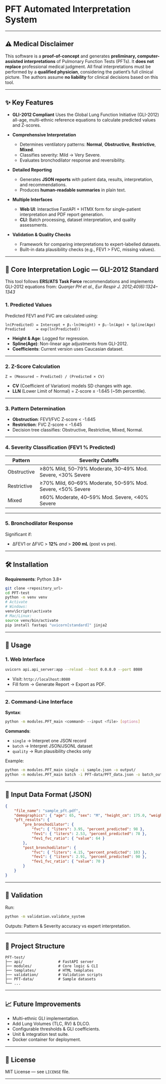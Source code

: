 
# **PFT Automated Interpretation System**

---

## ⚠️ Medical Disclaimer

This software is a **proof-of-concept** and generates **preliminary, computer-assisted interpretations** of Pulmonary Function Tests (PFTs).
It **does not replace** professional medical judgment.
All final interpretations must be performed by a **qualified physician**, considering the patient’s full clinical picture.
The authors assume **no liability** for clinical decisions based on this tool.

---

## ✨ Key Features

* **GLI-2012 Compliant**
  Uses the Global Lung Function Initiative (GLI-2012) all-age, multi-ethnic reference equations to calculate predicted values and Z-scores.

* **Comprehensive Interpretation**

  * Determines ventilatory patterns: **Normal**, **Obstructive**, **Restrictive**, **Mixed**.
  * Classifies severity: Mild → Very Severe.
  * Evaluates bronchodilator response and reversibility.

* **Detailed Reporting**

  * Generates **JSON reports** with patient data, results, interpretation, and recommendations.
  * Produces **human-readable summaries** in plain text.

* **Multiple Interfaces**

  * **Web UI**: Interactive FastAPI + HTMX form for single-patient interpretation and PDF report generation.
  * **CLI**: Batch processing, dataset interpretation, and quality assessments.

* **Validation & Quality Checks**

  * Framework for comparing interpretations to expert-labelled datasets.
  * Built-in data plausibility checks (e.g., FEV1 > FVC, missing values).

---

## 🧠 Core Interpretation Logic — GLI-2012 Standard

This tool follows **ERS/ATS Task Force** recommendations and implements GLI-2012 equations from:
*Quanjer PH et al., Eur Respir J. 2012;40(6):1324–1343*

### 1. Predicted Values

Predicted FEV1 and FVC are calculated using:

```
ln(Predicted) = Intercept + β₁·ln(Height) + β₂·ln(Age) + Spline(Age)
Predicted     = exp(ln(Predicted))
```

* **Height & Age**: Logged for regression.
* **Spline(Age)**: Non-linear age adjustments from GLI-2012.
* **Coefficients**: Current version uses Caucasian dataset.

---

### 2. Z-Score Calculation

```
Z = (Measured − Predicted) / (Predicted × CV)
```

* **CV** (Coefficient of Variation) models SD changes with age.
* **LLN** (Lower Limit of Normal) = Z-score ≤ -1.645 (\~5th percentile).

---

### 3. Pattern Determination

* **Obstruction**: FEV1/FVC Z-score < -1.645
* **Restriction**: FVC Z-score < -1.645
* Decision tree classifies: Obstructive, Restrictive, Mixed, Normal.

---

### 4. Severity Classification (FEV1 % Predicted)

| Pattern     | Severity Cutoffs                                            |
| ----------- | ----------------------------------------------------------- |
| Obstructive | ≥80% Mild, 50–79% Moderate, 30–49% Mod. Severe, <30% Severe |
| Restrictive | ≥70% Mild, 60–69% Moderate, 50–59% Mod. Severe, <50% Severe |
| Mixed       | ≥60% Moderate, 40–59% Mod. Severe, <40% Severe              |

---

### 5. Bronchodilator Response

Significant if:

* ΔFEV1 or ΔFVC > **12%** *and* > **200 mL** (post vs pre).

---

## 🛠 Installation

**Requirements**: Python 3.8+

```bash
git clone <repository_url>
cd PFT-test
python -m venv venv
# Activate
# Windows:
venv\Scripts\activate
# Mac/Linux:
source venv/bin/activate
pip install fastapi "uvicorn[standard]" jinja2
```

---

## 🚀 Usage

### 1. Web Interface

```bash
uvicorn api.api_server:app --reload --host 0.0.0.0 --port 8080
```

* Visit: `http://localhost:8080`
* Fill form → Generate Report → Export as PDF.

---

### 2. Command-Line Interface

**Syntax**:

```bash
python -m modules.PFT_main <command> --input <file> [options]
```

**Commands**:

* `single` → Interpret one JSON record
* `batch` → Interpret JSON/JSONL dataset
* `quality` → Run plausibility checks only

Example:

```bash
python -m modules.PFT_main single -i sample.json -o output/
python -m modules.PFT_main batch -i PFT-data/PFT_data.json -o batch_output/ --format json
```

---

## 📄 Input Data Format (JSON)

```json
{
    "file_name": "sample_pft.pdf",
    "demographics": { "age": 65, "sex": "M", "height_cm": 175.0, "weight_kg": 88.0 },
    "pft_results": {
        "pre_bronchodilator": {
            "fvc": { "liters": 3.95, "percent_predicted": 98 },
            "fev1": { "liters": 2.53, "percent_predicted": 78 },
            "fev1_fvc_ratio": { "value": 64 }
        },
        "post_bronchodilator": {
            "fvc": { "liters": 4.15, "percent_predicted": 103 },
            "fev1": { "liters": 2.91, "percent_predicted": 90 },
            "fev1_fvc_ratio": { "value": 70 }
        }
    }
}
```

---

## 🔬 Validation

Run:

```bash
python -m validation.validate_system
```

Outputs: Pattern & Severity accuracy vs expert interpretation.

---

## 📂 Project Structure

```
PFT-test/
├── api/                # FastAPI server
├── modules/            # Core logic & CLI
├── templates/          # HTML templates
├── validation/         # Validation scripts
├── PFT-data/           # Sample datasets
└── ...
```

---

## 📈 Future Improvements

* Multi-ethnic GLI implementation.
* Add Lung Volumes (TLC, RV) & DLCO.
* Configurable thresholds & GLI coefficients.
* Unit & integration test suite.
* Docker container for deployment.

---

## 📜 License

MIT License — see `LICENSE` file.

---
